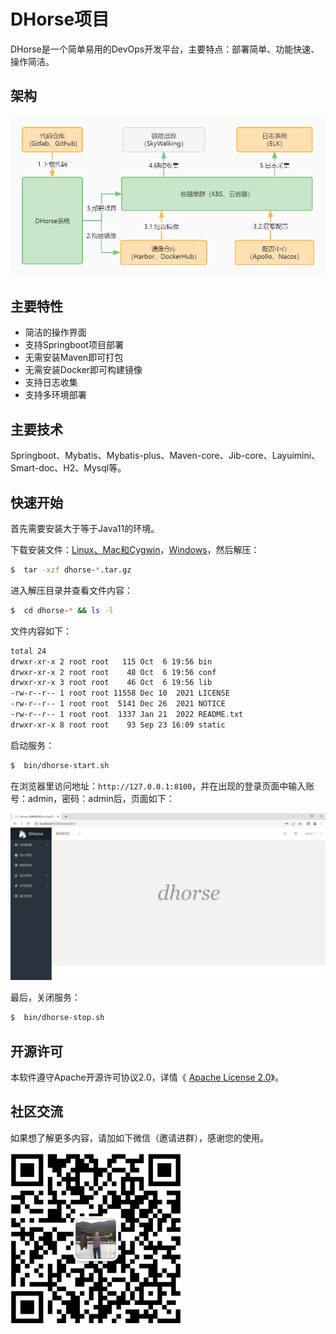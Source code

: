 # DHorse项目
DHorse是一个简单易用的DevOps开发平台，主要特点：部署简单、功能快速、操作简洁。

## 架构
![Image text](./static/images/architecture.jpg)

## 主要特性
* 简洁的操作界面
* 支持Springboot项目部署
* 无需安装Maven即可打包
* 无需安装Docker即可构建镜像
* 支持日志收集
* 支持多环境部署

## 主要技术
Springboot、Mybatis、Mybatis-plus、Maven-core、Jib-core、Layuimini、Smart-doc、H2、Mysql等。

## 快速开始
首先需要安装大于等于Java11的环境。

下载安装文件：[Linux、Mac和Cygwin](https://github.com/tiandizhiguai/dhorse/releases/download/release-0.9.0-beta/dhorse-0.9.0-beta-x64_bin-unix.tar.gz)，[Windows](https://github.com/tiandizhiguai/dhorse/releases/download/release-0.9.0-beta/dhorse-0.9.0-beta-x64_bin-windows.zip)，然后解压：

```bash
$  tar -xzf dhorse-*.tar.gz
```

进入解压目录并查看文件内容：

```bash
$  cd dhorse-* && ls -l
```

文件内容如下：

```bash
total 24
drwxr-xr-x 2 root root   115 Oct  6 19:56 bin
drwxr-xr-x 2 root root    48 Oct  6 19:56 conf
drwxr-xr-x 3 root root    46 Oct  6 19:56 lib
-rw-r--r-- 1 root root 11558 Dec 10  2021 LICENSE
-rw-r--r-- 1 root root  5141 Dec 26  2021 NOTICE
-rw-r--r-- 1 root root  1337 Jan 21  2022 README.txt
drwxr-xr-x 8 root root    93 Sep 23 16:09 static
```

启动服务：

```bash
$  bin/dhorse-start.sh
```

在浏览器里访问地址：`http://127.0.0.1:8100`，并在出现的登录页面中输入账号：admin，密码：admin后，页面如下：

![Image text](./static/images/home.jpg)

最后，关闭服务：

```bash
$  bin/dhorse-stop.sh
```

## 开源许可

本软件遵守Apache开源许可协议2.0，详情《 [Apache License 2.0](http://www.apache.org/licenses/LICENSE-2.0)》。

## 社区交流

如果想了解更多内容，请加如下微信（邀请进群），感谢您的使用。

<img  src="./static/images/weixin.jpg" align='left'/> 
